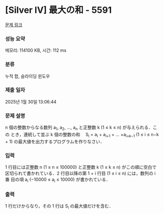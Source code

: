# [Silver IV] 最大の和 - 5591 

[문제 링크](https://www.acmicpc.net/problem/5591) 

### 성능 요약

메모리: 114100 KB, 시간: 112 ms

### 분류

누적 합, 슬라이딩 윈도우

### 제출 일자

2025년 1월 30일 13:06:44

### 문제 설명

<p>n 個の整数からなる数列 a<sub>1</sub>, a<sub>2</sub>, ..., a<sub>n</sub> と正整数 k (1 ≤ k ≤ n) が与えられる．この とき，連続して並ぶ k 個の整数の和　 S<sub>i</sub> = a<sub>i</sub> + a<sub>i+1</sub> + ... +a<sub>i+k−1</sub> (1 ≤ i ≤ n−k + 1) の最大値を出力するプログラムを作りなさい．</p>

### 입력 

 <p>1 行目には正整数 n (1 ≤ n ≤ 100000) と正整数 k (1 ≤ k ≤ n) がこの順に空白で 区切られて書かれている．2 行目以降の第 1 + i 行目 (1 ≤ i ≤ n) には，数列の i 番 目の項 a<sub>i</sub> (−10000 ≤ a<sub>i</sub> ≤ 10000) が書かれている．</p>

### 출력 

 <p>1 行だけからなり，その 1 行は S<sub>i</sub> の最大値だけを含む．</p>

